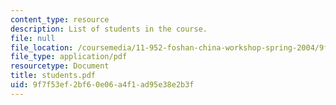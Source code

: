 ```yaml
---
content_type: resource
description: List of students in the course.
file: null
file_location: /coursemedia/11-952-foshan-china-workshop-spring-2004/9f7f53ef2bf60e06a4f1ad95e38e2b3f_students.pdf
file_type: application/pdf
resourcetype: Document
title: students.pdf
uid: 9f7f53ef-2bf6-0e06-a4f1-ad95e38e2b3f
---
```

